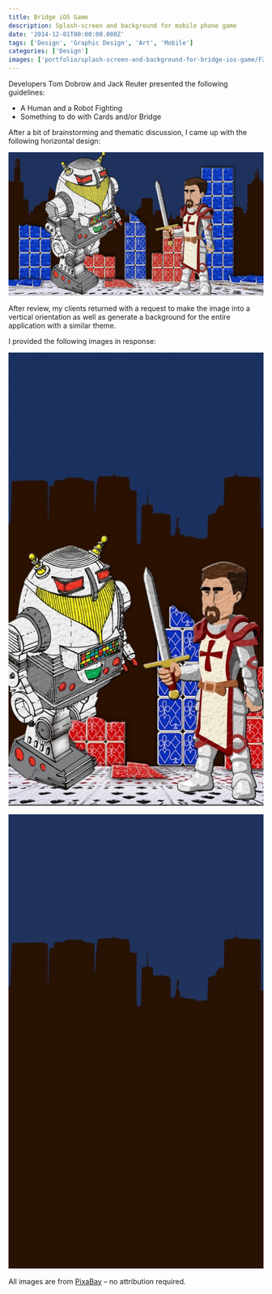 ```yaml
---
title: Bridge iOS Game
description: Splash-screen and background for mobile phone game
date: '2014-12-01T00:00:00.000Z'
tags: ['Design', 'Graphic Design', 'Art', 'Mobile']
categories: ['Design']
images: ['portfolio/splash-screen-and-background-for-bridge-ios-game/F282E5B3EAEDBFF356C46F074400E57D.jpg']
---
```


Developers Tom Dobrow and Jack Reuter presented the following guidelines:
- A Human and a Robot Fighting
- Something to do with Cards and/or Bridge

After a bit of brainstorming and thematic discussion, I came up with the following horizontal design:

![IMAGE](F282E5B3EAEDBFF356C46F074400E57D.jpg)

After review, my clients returned with a request to make the image into a vertical orientation as well as generate a background for the entire application with a similar theme.

I provided the following images in response:

<div class="image-grid two">

![IMAGE](993184C54268409172C0C4109753895D.jpg)

![IMAGE](E602A7C101D0048E75D8E705F92616C4.jpg)

</div>

All images are from [PixaBay](https://pixabay.com/) – no attribution required.